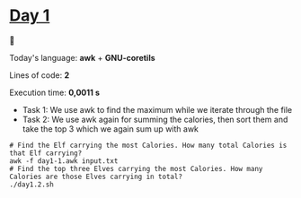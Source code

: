 # [Day 1](https://adventofcode.com/2022/day/1) 
:gift:

Today's language: **awk** + **GNU-coretils**

Lines of code: **2**

Execution time: **0,0011 s**

- Task 1: We use awk to find the maximum while we iterate through the file
- Task 2: We use awk again for summing the calories, then sort them and take the top 3 which we again sum up with awk
```shell
# Find the Elf carrying the most Calories. How many total Calories is that Elf carrying?
awk -f day1-1.awk input.txt
# Find the top three Elves carrying the most Calories. How many Calories are those Elves carrying in total?
./day1.2.sh
```
